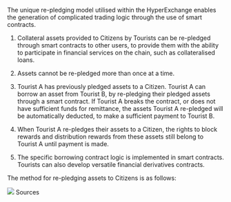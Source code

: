 The unique re-pledging model utilised within the HyperExchange enables the generation of complicated trading logic through the use of smart contracts.

1.	Collateral assets provided to Citizens by Tourists can be re-pledged through smart contracts to other users, to provide them with the ability to participate in financial services on the chain, such as collateralised loans.

2.	Assets cannot be re-pledged more than once at a time.

3.	Tourist A has previously pledged assets to a Citizen. Tourist A can borrow an asset from Tourist B, by re-pledging their pledged assets through a smart contract. If Tourist A breaks the contract, or does not have sufficient funds for remittance, the assets Tourist A re-pledged will be automatically deducted, to make a sufficient payment to Tourist B.

4.	When Tourist A re-pledges their assets to a Citizen, the rights to block rewards and distribution rewards from these assets still belong to Tourist A until payment is made.

5.	The specific borrowing contract logic is implemented in smart contracts. Tourists can also develop versatile financial derivatives contracts.

The method for re-pledging assets to Citizens is as follows:

<img class="hx-icon" src="/img/re-pledging-of-asset-model.svg" /> Sources 

